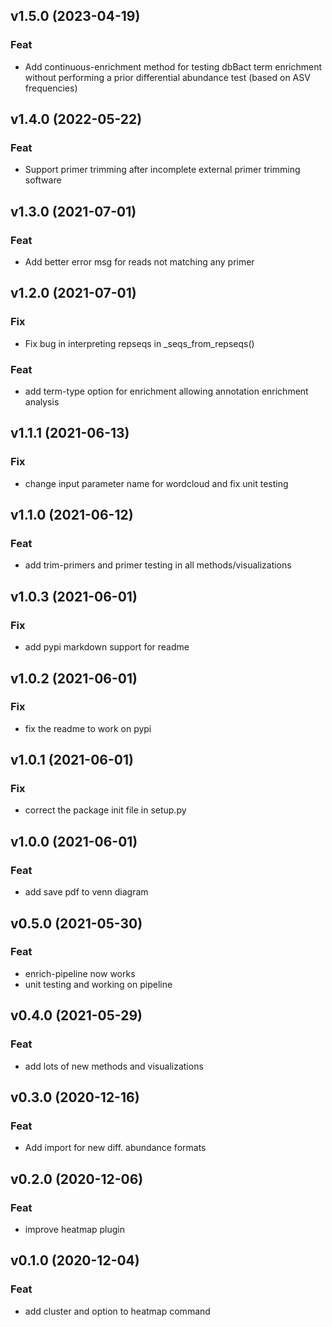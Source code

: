 ## v1.5.0 (2023-04-19)

### Feat

- Add continuous-enrichment method for testing dbBact term enrichment without performing a prior differential abundance test (based on ASV frequencies)

## v1.4.0 (2022-05-22)

### Feat

- Support primer trimming after incomplete external primer trimming software

## v1.3.0 (2021-07-01)

### Feat

- Add better error msg for reads not matching any primer

## v1.2.0 (2021-07-01)

### Fix

- Fix bug in interpreting repseqs in _seqs_from_repseqs()

### Feat

- add term-type option for enrichment allowing annotation enrichment analysis

## v1.1.1 (2021-06-13)

### Fix

- change input parameter name for wordcloud and fix unit testing

## v1.1.0 (2021-06-12)

### Feat

- add trim-primers and primer testing in all methods/visualizations

## v1.0.3 (2021-06-01)

### Fix

- add pypi markdown support for readme

## v1.0.2 (2021-06-01)

### Fix

- fix the readme to work on pypi

## v1.0.1 (2021-06-01)

### Fix

- correct the package init file in setup.py

## v1.0.0 (2021-06-01)

### Feat

- add save pdf to venn diagram

## v0.5.0 (2021-05-30)

### Feat

- enrich-pipeline now works
- unit testing and working on pipeline

## v0.4.0 (2021-05-29)

### Feat

- add lots of new methods and visualizations

## v0.3.0 (2020-12-16)

### Feat

- Add import for new diff. abundance formats

## v0.2.0 (2020-12-06)

### Feat

- improve heatmap plugin

## v0.1.0 (2020-12-04)

### Feat

- add cluster and option to heatmap command
